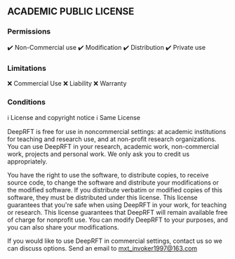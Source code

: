## ACADEMIC PUBLIC LICENSE

### Permissions
:heavy_check_mark: Non-Commercial use
:heavy_check_mark: Modification
:heavy_check_mark: Distribution
:heavy_check_mark: Private use

### Limitations
:x: Commercial Use
:x: Liability
:x: Warranty

### Conditions
:information_source: License and copyright notice
:information_source: Same License

DeepRFT is free for use in noncommercial settings: at academic institutions for teaching and research use, and at non-profit research organizations.
You can use DeepRFT in your research, academic work, non-commercial work, projects and personal work. We only ask you to credit us appropriately. 

You have the right to use the software, to distribute copies, to receive source code, to change the software and distribute your modifications or the modified software.
If you distribute verbatim or modified copies of this software, they must be distributed under this license.
This license guarantees that you're safe when using DeepRFT in your work, for teaching or research.
This license guarantees that DeepRFT will remain available free of charge for nonprofit use.
You can modify DeepRFT to your purposes, and you can also share your modifications.

If you would like to use DeepRFT in commercial settings, contact us so we can discuss options. Send an email to mxt_invoker1997@163.com
